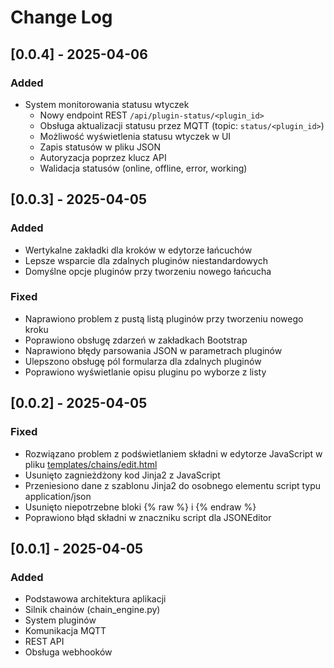# Change Log

## [0.0.4] - 2025-04-06

### Added

- System monitorowania statusu wtyczek
  - Nowy endpoint REST `/api/plugin-status/<plugin_id>`
  - Obsługa aktualizacji statusu przez MQTT (topic: `status/<plugin_id>`)
  - Możliwość wyświetlenia statusu wtyczek w UI
  - Zapis statusów w pliku JSON
  - Autoryzacja poprzez klucz API
  - Walidacja statusów (online, offline, error, working)

## [0.0.3] - 2025-04-05

### Added

- Wertykalne zakładki dla kroków w edytorze łańcuchów
- Lepsze wsparcie dla zdalnych pluginów niestandardowych
- Domyślne opcje pluginów przy tworzeniu nowego łańcucha

### Fixed

- Naprawiono problem z pustą listą pluginów przy tworzeniu nowego kroku
- Poprawiono obsługę zdarzeń w zakładkach Bootstrap
- Naprawiono błędy parsowania JSON w parametrach pluginów
- Ulepszono obsługę pól formularza dla zdalnych pluginów
- Poprawiono wyświetlanie opisu pluginu po wyborze z listy

## [0.0.2] - 2025-04-05

### Fixed

- Rozwiązano problem z podświetlaniem składni w edytorze JavaScript w pliku [templates/chains/edit.html](cci:7://file:///home/robert/PROJEKTY/Morris-core/templates/chains/edit.html:0:0-0:0)
- Usunięto zagnieżdżony kod Jinja2 z JavaScript
- Przeniesiono dane z szablonu Jinja2 do osobnego elementu script typu application/json
- Usunięto niepotrzebne bloki {% raw %} i {% endraw %}
- Poprawiono błąd składni w znaczniku script dla JSONEditor

## [0.0.1] - 2025-04-05

### Added

- Podstawowa architektura aplikacji
- Silnik chainów (chain_engine.py)
- System pluginów
- Komunikacja MQTT
- REST API
- Obsługa webhooków
